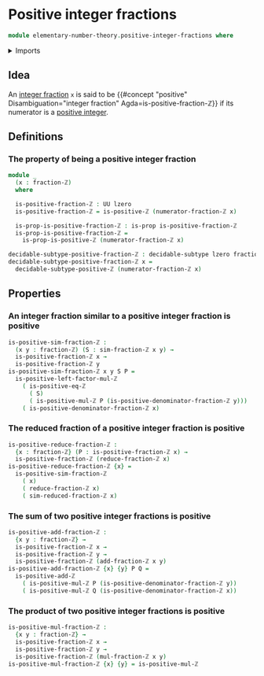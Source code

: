 # Positive integer fractions

```agda
module elementary-number-theory.positive-integer-fractions where
```

<details><summary>Imports</summary>

```agda
open import elementary-number-theory.addition-integer-fractions
open import elementary-number-theory.addition-positive-and-negative-integers
open import elementary-number-theory.integer-fractions
open import elementary-number-theory.integers
open import elementary-number-theory.multiplication-integer-fractions
open import elementary-number-theory.multiplication-positive-and-negative-integers
open import elementary-number-theory.positive-integers
open import elementary-number-theory.reduced-integer-fractions

open import foundation.decidable-subtypes
open import foundation.propositions
open import foundation.subtypes
open import foundation.universe-levels
```

</details>

## Idea

An [integer fraction](elementary-number-theory.integer-fractions.md) `x` is said
to be
{{#concept "positive" Disambiguation="integer fraction" Agda=is-positive-fraction-ℤ}}
if its numerator is a
[positive integer](elementary-number-theory.positive-integers.md).

## Definitions

### The property of being a positive integer fraction

```agda
module _
  (x : fraction-ℤ)
  where

  is-positive-fraction-ℤ : UU lzero
  is-positive-fraction-ℤ = is-positive-ℤ (numerator-fraction-ℤ x)

  is-prop-is-positive-fraction-ℤ : is-prop is-positive-fraction-ℤ
  is-prop-is-positive-fraction-ℤ =
    is-prop-is-positive-ℤ (numerator-fraction-ℤ x)

decidable-subtype-positive-fraction-ℤ : decidable-subtype lzero fraction-ℤ
decidable-subtype-positive-fraction-ℤ x =
  decidable-subtype-positive-ℤ (numerator-fraction-ℤ x)
```

## Properties

### An integer fraction similar to a positive integer fraction is positive

```agda
is-positive-sim-fraction-ℤ :
  (x y : fraction-ℤ) (S : sim-fraction-ℤ x y) →
  is-positive-fraction-ℤ x →
  is-positive-fraction-ℤ y
is-positive-sim-fraction-ℤ x y S P =
  is-positive-left-factor-mul-ℤ
    ( is-positive-eq-ℤ
      ( S)
      ( is-positive-mul-ℤ P (is-positive-denominator-fraction-ℤ y)))
    ( is-positive-denominator-fraction-ℤ x)
```

### The reduced fraction of a positive integer fraction is positive

```agda
is-positive-reduce-fraction-ℤ :
  {x : fraction-ℤ} (P : is-positive-fraction-ℤ x) →
  is-positive-fraction-ℤ (reduce-fraction-ℤ x)
is-positive-reduce-fraction-ℤ {x} =
  is-positive-sim-fraction-ℤ
    ( x)
    ( reduce-fraction-ℤ x)
    ( sim-reduced-fraction-ℤ x)
```

### The sum of two positive integer fractions is positive

```agda
is-positive-add-fraction-ℤ :
  {x y : fraction-ℤ} →
  is-positive-fraction-ℤ x →
  is-positive-fraction-ℤ y →
  is-positive-fraction-ℤ (add-fraction-ℤ x y)
is-positive-add-fraction-ℤ {x} {y} P Q =
  is-positive-add-ℤ
    ( is-positive-mul-ℤ P (is-positive-denominator-fraction-ℤ y))
    ( is-positive-mul-ℤ Q (is-positive-denominator-fraction-ℤ x))
```

### The product of two positive integer fractions is positive

```agda
is-positive-mul-fraction-ℤ :
  {x y : fraction-ℤ} →
  is-positive-fraction-ℤ x →
  is-positive-fraction-ℤ y →
  is-positive-fraction-ℤ (mul-fraction-ℤ x y)
is-positive-mul-fraction-ℤ {x} {y} = is-positive-mul-ℤ
```
